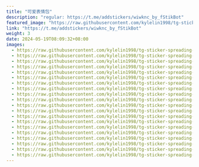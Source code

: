 ```yaml
---
title: "可爱表情包"
description: "regular: https://t.me/addstickers/wiwknc_by_fStikBot"
featured_image: "https://raw.githubusercontent.com/kylelin1998/tg-sticker-spreading-worldwide-images/main/img/6510dec5-e72e-4e99-85f9-c3fa4d299ea8.jpg"
link: "https://t.me/addstickers/wiwknc_by_fStikBot"
weight: 3
date: 2024-05-19T08:09:32+08:00
images:
  - https://raw.githubusercontent.com/kylelin1998/tg-sticker-spreading-worldwide-images/main/img/6510dec5-e72e-4e99-85f9-c3fa4d299ea8.jpg
  - https://raw.githubusercontent.com/kylelin1998/tg-sticker-spreading-worldwide-images/main/img/82554644-be5f-488b-aed8-a7925d22fc18.jpg
  - https://raw.githubusercontent.com/kylelin1998/tg-sticker-spreading-worldwide-images/main/img/49a6cb13-3406-4926-84c9-e080552abfb1.jpg
  - https://raw.githubusercontent.com/kylelin1998/tg-sticker-spreading-worldwide-images/main/img/f31172ac-2ed4-4cd0-9aa2-b72036afca0d.jpg
  - https://raw.githubusercontent.com/kylelin1998/tg-sticker-spreading-worldwide-images/main/img/83421ac9-b56b-4bf3-a395-91c85055f63b.jpg
  - https://raw.githubusercontent.com/kylelin1998/tg-sticker-spreading-worldwide-images/main/img/aab571eb-8541-45de-b99b-cf7d1c2e41c3.jpg
  - https://raw.githubusercontent.com/kylelin1998/tg-sticker-spreading-worldwide-images/main/img/4a714318-cd0c-45b9-adc3-e67672d0fcf6.jpg
  - https://raw.githubusercontent.com/kylelin1998/tg-sticker-spreading-worldwide-images/main/img/9b52300a-6d50-4895-9baa-a17de8a51e3e.jpg
  - https://raw.githubusercontent.com/kylelin1998/tg-sticker-spreading-worldwide-images/main/img/fc45dd2a-ab9c-4c09-ae01-9c5d5e4a9555.jpg
  - https://raw.githubusercontent.com/kylelin1998/tg-sticker-spreading-worldwide-images/main/img/aaade078-4b93-4097-aa26-766377433fda.jpg
  - https://raw.githubusercontent.com/kylelin1998/tg-sticker-spreading-worldwide-images/main/img/30463cb1-ba74-4937-9265-69f84b4bd4ba.jpg
  - https://raw.githubusercontent.com/kylelin1998/tg-sticker-spreading-worldwide-images/main/img/189dcb8a-fbbc-46a8-955a-fae0d6221a38.jpg
  - https://raw.githubusercontent.com/kylelin1998/tg-sticker-spreading-worldwide-images/main/img/8a792011-afaa-41e8-927e-af3337fd0136.jpg
  - https://raw.githubusercontent.com/kylelin1998/tg-sticker-spreading-worldwide-images/main/img/30e121c4-8d7f-4d78-b619-2db6b527997f.jpg
  - https://raw.githubusercontent.com/kylelin1998/tg-sticker-spreading-worldwide-images/main/img/f64b50b6-f905-431d-97ca-684a50e6b8bf.jpg
  - https://raw.githubusercontent.com/kylelin1998/tg-sticker-spreading-worldwide-images/main/img/63a9d209-3476-4927-8767-d631442159f6.jpg
  - https://raw.githubusercontent.com/kylelin1998/tg-sticker-spreading-worldwide-images/main/img/6896e809-1917-4d01-a4f8-f3bdd0ce644e.jpg
  - https://raw.githubusercontent.com/kylelin1998/tg-sticker-spreading-worldwide-images/main/img/c4b74d6e-9c6b-44d2-b19f-b1dd340fe3f9.jpg
  - https://raw.githubusercontent.com/kylelin1998/tg-sticker-spreading-worldwide-images/main/img/83ad1dee-1475-46e0-bfb1-d6943b75dc89.jpg
  - https://raw.githubusercontent.com/kylelin1998/tg-sticker-spreading-worldwide-images/main/img/d2831286-2aca-47c2-ade7-471ad4848781.jpg
---
```

